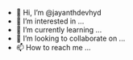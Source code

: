 - 👋 Hi, I’m @jayanthdevhyd
- 👀 I’m interested in ...
- 🌱 I’m currently learning ...
- 💞️ I’m looking to collaborate on ...
- 📫 How to reach me ...

<!---
jayanthdevhyd/jayanthdevhyd is a ✨ special ✨ repository because its `README.md` (this file) appears on your GitHub profile.
You can click the Preview link to take a look at your changes.
--->
